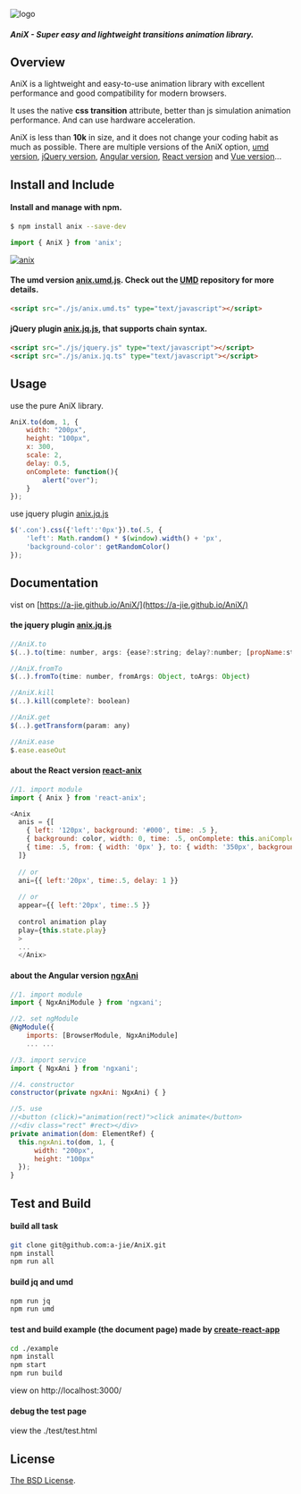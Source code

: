 ![logo](https://github.com/a-jie/AniX/blob/master/logo/logo.png?raw=true)


##### AniX - Super easy and lightweight transitions animation library.

## Overview
AniX is a lightweight and easy-to-use animation library with excellent performance and good compatibility for modern browsers.  

It uses the native **css transition** attribute, better than js simulation animation performance. And can use hardware acceleration.  

AniX is less than **10k** in size, and it does not change your coding habit as much as possible.
There are multiple versions of the AniX option, [umd version](https://raw.githubusercontent.com/a-jie/AniX/master/dist/umd/anix.umd.js), [jQuery version](https://raw.githubusercontent.com/a-jie/AniX/master/dist/jq/anix.jq.js), [Angular version](https://github.com/a-jie/NgxAni), [React version](https://github.com/a-jie/react-anix) and [Vue version](https://github.com/GeoffZhu/vue-anix)...

## Install and Include

#### Install and manage with npm.

```bash
$ npm install anix --save-dev
```
```js
import { AniX } from 'anix';
```
[![anix](https://nodei.co/npm/anix.png)](https://npmjs.org/package/anix)

#### The umd version [anix.umd.js](https://github.com/a-jie/AniX/blob/master/dist/umd/anix.umd.js). Check out the [UMD](https://github.com/umdjs/umd) repository for more details.

```html
<script src="./js/anix.umd.ts" type="text/javascript"></script>
```

#### jQuery plugin [anix.jq.js](https://github.com/a-jie/AniX/blob/master/dist/jq/anix.jq.js), that supports chain syntax.

```html
<script src="./js/jquery.js" type="text/javascript"></script>
<script src="./js/anix.jq.ts" type="text/javascript"></script>
```

## Usage

use the pure AniX library.

```js
AniX.to(dom, 1, {
    width: "200px",
    height: "100px",
    x: 300,
    scale: 2,
    delay: 0.5,
    onComplete: function(){
      	alert("over");
    }
});
```
use jquery plugin [anix.jq.js](https://github.com/a-jie/AniX/blob/master/dist/jq/anix.jq.js)

```js
$('.con').css({'left':'0px'}).to(.5, {
    'left': Math.random() * $(window).width() + 'px',
    'background-color': getRandomColor()
});
```

## Documentation
vist on [https://a-jie.github.io/AniX/](https://a-jie.github.io/AniX/)

#### the jquery plugin [anix.jq.js](https://github.com/a-jie/AniX/blob/master/dist/jq/anix.jq.js)
```js
//AniX.to
$(..).to(time: number, args: {ease?:string; delay?:number; [propName:string]:any;})

//AniX.fromTo
$(..).fromTo(time: number, fromArgs: Object, toArgs: Object)

//AniX.kill
$(..).kill(complete?: boolean)

//AniX.get
$(..).getTransform(param: any)

//AniX.ease
$.ease.easeOut
```

#### about the React version [react-anix](https://github.com/a-jie/react-anix)
```js
//1. import module
import { Anix } from 'react-anix';

<Anix 
  anis = {[
    { left: '120px', background: '#000', time: .5 },
    { background: color, width: 0, time: .5, onComplete: this.aniComplete.bind(this), disAppear: true },
    { time: .5, from: { width: '0px' }, to: { width: '350px', background: color, delay: .1 }, appear: true }
  ]}
	
  // or 
  ani={{ left:'20px', time:.5, delay: 1 }}
  
  // or 
  appear={{ left:'20px', time:.5 }}
  
  control animation play
  play={this.state.play}
  >
  ...
  </Anix>
```

#### about the Angular version [ngxAni](https://github.com/a-jie/NgxAni)
```js
//1. import module
import { NgxAniModule } from 'ngxani';

//2. set ngModule
@NgModule({
    imports: [BrowserModule, NgxAniModule]
    ... ...

//3. import service
import { NgxAni } from 'ngxani';

//4. constructor
constructor(private ngxAni: NgxAni) { }

//5. use
//<button (click)="animation(rect)">click animate</button>
//<div class="rect" #rect></div>
private animation(dom: ElementRef) {
  this.ngxAni.to(dom, 1, {
      width: "200px",
      height: "100px"
  });
}
```


## Test and Build

#### build all task
```bash
git clone git@github.com:a-jie/AniX.git
npm install
npm run all
```

#### build jq and umd
```bash
npm run jq
npm run umd
```

#### test and build example (the document page) made by [create-react-app](https://github.com/facebookincubator/create-react-app)

```bash
cd ./example
npm install
npm start
npm run build
```
view on http://localhost:3000/

#### debug the test page
view the ./test/test.html

## License

[The BSD License](https://opensource.org/licenses/BSD-3-Clause).
